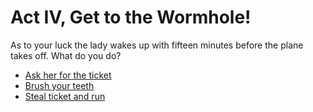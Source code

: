 # Act IV, Get to the Wormhole!

As to your luck the lady wakes up with fifteen minutes before the
plane takes off. What do you do?

  * [Ask her for the ticket](./4b.md)
  * [Brush your teeth](./4c.md)
  * [Steal ticket and run](./2b.md)
